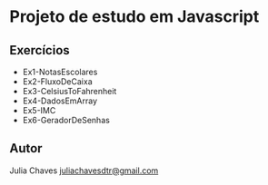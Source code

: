 # Projeto de estudo em Javascript

## Exercícios

- Ex1-NotasEscolares
- Ex2-FluxoDeCaixa
- Ex3-CelsiusToFahrenheit
- Ex4-DadosEmArray
- Ex5-IMC
- Ex6-GeradorDeSenhas

## Autor

Julia Chaves
juliachavesdtr@gmail.com